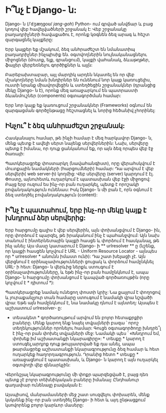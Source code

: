 # Ի՞նչ է Django- ն:

Django- ն (/ˈdʒæŋɡoʊ/ *jang-goh*) Python- ում գրված անվճար և բաց կոդով վեբ հավելվածների շրջանակ է: Վեբ շրջանակը բաղադրիչների հավաքածու է, որոնք կօգնեն ձեզ արագ և հեշտ զարգացնել կայքերը:

Երբ կայքեր եք մշակում, ձեզ անհրաժեշտ են նմանատիպ բաղադրիչներ ինչպիսիք են. օգտվողներին նույնականացնելու միջոցներ (մուտք, ելք, գրանցում), կայքի վահանակ, ձևաթղթեր, ֆայլեր վերբեռնելու գործիքներ և այլն:

Բարեբախտաբար, այլ մարդիկ արդեն նկատել են որ վեբ մշակողները նման խնդիրներ են ունենում նոր կայք կառուցելիս, ուստի նրանք միավորվեցին և ստեղծեցին շրջանակներ (դրանցից մեկը Django- ն է), որոնք մեզ առաջարկում են պատրաստի ձևանմուշներ (components) օգտագործման համար:

Երբ նոր կայք եք կառուցում շրջանակներ (Frameworks) օգնում են զարգացման գործընթացը հեշտացնել և նորից հեծանիվ չհորինել:

## Ինչու՞ է ձեզ անհրաժեշտ շրջանակ:

Հասկանալու համար, թե ինչի համար է մեզ հարկավոր Django- ն, մենք պետք է ավելի սերտ նայենք սերվերներին: Նախ, սերվերը պետք է իմանա, որ դուք ցանկանում եք, որ այն ձեզ որպես վեբ էջ ծառայի:

Պատկերացրեք փոստարկղ (նավահանգիստ), որը վերահսկվում է մուտքային նամակների (հարցումների) համար: Դա արվում է վեբ սերվերի( web server-ի) կողմից: Վեբ սերվերը (server) կարդում է էլ. Փոստը, այնուհետև ուղարկում է պատասխան վեբ էջի միջոցով: Բայց երբ ուզում ես ինչ-որ բան ուղարկել, պետք է որոշակի բովանդակություն ունենաս: Իսկ Django- ն մի բան է, որն օգնում է ձեզ ստեղծել բովանդակություն (content):

## Ի՞նչ է պատահում, երբ ինչ-որ մեկը կայք է խնդրում ձեր սերվերից:

Երբ հարցումը գալիս է վեբ սերվերին, այն փոխանցվում է Django- ին, որը փորձում է պարզել, թե իրականում ինչ է պահանջվում: Այն նախ տանում է ինտերնետային կայքի հասցե և փորձում է հասկանալ, թե ինչ անել: Այս մասը կատարում է Django- ի ** urlresolver ** ը (նշենք, որ կայքի հասցեն կոչվում է URL - Uniform Resource Locator - այնպես որ * urlresolver * անունն իմաստ ունի): Դա շատ խելացի չէ. Այն վերցնում է օրինաչափությունների ցուցակ և փորձում համընկնել URL- ի հետ: Django- ն վերևից ներքև ստուգում է օրինաչափությունները, և եթե ինչ-որ բան համընկնում է, ապա Django- ն հարցումը փոխանցում է կապված գործառույթին (որը կոչվում է * դիտում *):

Պատկերացրեք նամակ ունեցող փոստի կրիչ: Նա քայլում է փողոցով և յուրաքանչյուր տան համարը ստուգում է նամակի վրա նշվածի վրա: Եթե ​​այն համընկնում է, նա նամակը դնում է այնտեղ: Այսպես է աշխատում urlresolver- ը:

* տեսակետ * գործառույթում արվում են բոլոր հետաքրքիր բաները. Մենք կարող ենք նայել տվյալների բազա ՝ որոշ տեղեկություններ որոնելու համար: Գուցե օգտագործողը խնդրե՞լ է ինչ-որ բան փոխել տվյալների մեջ: Նամակի պես ՝ «Խնդրում եմ, փոխեք իմ աշխատանքի նկարագիրը»: * տեսքը * կարող է ստուգել, ​​արդյոք դուք թույլատրված եք դա անել, ապա թարմացրեք աշխատանքի նկարագրությունը ձեզ համար և հետ ուղարկեք հաղորդագրություն. Դրանից հետո * տեսքը * առաջացնում է պատասխան, և Django- ն կարող է այն ուղարկել օգտվողի վեբ զննարկչին:

Վերոնշյալ նկարագրությունը մի փոքր պարզեցված է, բայց դեռ պետք չէ բոլոր տեխնիկական բաները իմանալ: Ընդհանուր գաղափար ունենալը բավական է:

Այսպիսով, մանրամասների մեջ շատ սուզվելու փոխարեն, մենք կսկսենք ինչ-որ բան ստեղծել Django- ի հետ և այդ ընթացքում կսովորենք բոլոր կարևոր մասերը: